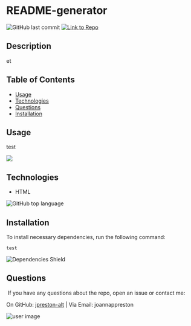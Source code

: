 # README-generator
![GitHub last commit](https://img.shields.io/github/last-commit/jpreston-alt/README-generator) [![Link to Repo](https://img.shields.io/badge/Link%20to%20Repo-blue.svg)](https://github.com/jpreston-alt/README-generator)


## Description
et

## Table of Contents
* [Usage](#usage)
* [Technologies](#technologies)
* [Questions](#questions)
* [Installation](#Installation)


## Usage
test

![](test)

## Technologies
* HTML

![GitHub top language](https://img.shields.io/github/languages/top/jpreston-alt/README-generator)


## Installation
To install necessary dependencies, run the following command:
```
test
```
![Dependencies Shield](https://img.shields.io/david/jpreston-alt/README-generator)



## Questions
​
If you have any questions about the repo, open an issue or contact me:

On GitHub: [jpreston-alt](https://api.github.com/users/jpreston-alt) | Via Email: joannappreston

![user image](https://avatars1.githubusercontent.com/u/58855401?v=4&s=100)